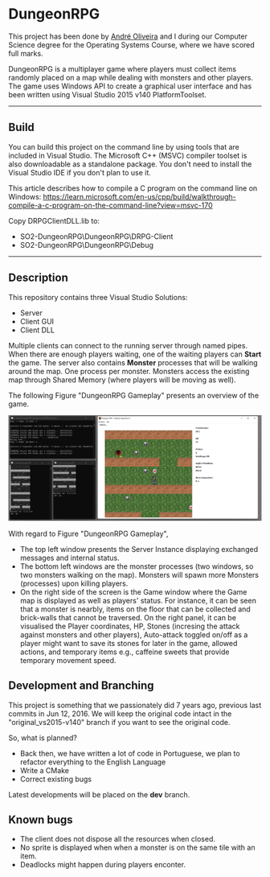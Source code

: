 ﻿# DungeonRPG

This project has been done by [André Oliveira](https://github.com/AndreOliveiraRepos) and I during our Computer Science degree for the Operating Systems Course, where we have scored full marks.

DungeonRPG is a multiplayer game where players must collect items randomly placed on a map while dealing with monsters and other players. The game uses Windows API to create a graphical user interface and has been written using Visual Studio 2015 v140 PlatformToolset.

___

## Build

You can build this project on the command line by using tools that are included in Visual Studio. The Microsoft C++ (MSVC) compiler toolset is also downloadable as a standalone package. You don't need to install the Visual Studio IDE if you don't plan to use it.

This article describes how to compile a C program on the command line on Windows:
https://learn.microsoft.com/en-us/cpp/build/walkthrough-compile-a-c-program-on-the-command-line?view=msvc-170

Copy DRPGClientDLL.lib to:
 - SO2-DungeonRPG\DungeonRPG\DRPG-Client
 - SO2-DungeonRPG\DungeonRPG\Debug

___

## Description

This repository contains three Visual Studio Solutions:
- Server
- Client GUI
- Client DLL

Multiple clients can connect to the running server through named pipes. When there are enough players waiting, one of the waiting players can __Start__ the game.
The server also contains **Monster** processes that will be walking around the map. One process per monster. Monsters access the existing map through Shared Memory (where players will be moving as well).

The following Figure "DungeonRPG Gameplay" presents an overview of the game.

![DungeonRPG Gameplay](gameplay.png)

With regard to Figure "DungeonRPG Gameplay", 
- The top left window presents the Server Instance displaying exchanged messages and internal status.
- The bottom left windows are the monster processes (two windows, so two monsters walking on the map). Monsters will spawn more Monsters (processes) upon killing players.
- On the right side of the screen is the Game window where the Game map is displayed as well as players' status. For instance, it can be seen that a monster is nearbly, items on the floor that can be collected and brick-walls that cannot be traversed. On the right panel, it can be visualised the Player coordinates, HP, Stones (incresing the attack against monsters and other players), Auto-attack toggled on/off as a player might want to save its stones for later in the game, allowed actions, and temporary items e.g., caffeine sweets that provide temporary movement speed.

## Development and Branching

This project is something that we passionately did 7 years ago, previous last commits in Jun 12, 2016. We will keep the original code intact in the "original_vs2015-v140" branch if you want to see the original code.

So, what is planned?
- Back then, we have written a lot of code in Portuguese, we plan to refactor everything to the English Language
- Write a CMake
- Correct existing bugs

Latest developments will be placed on the **dev** branch.

## Known bugs

- The client does not dispose all the resources when closed.
- No sprite is displayed when when a monster is on the same tile with an item.
- Deadlocks might happen during players enconter.



